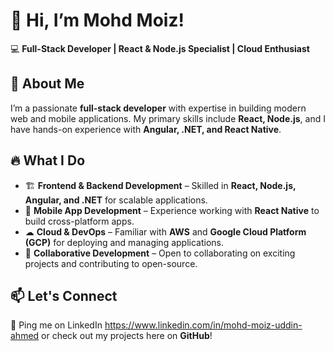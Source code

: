 # 👋 Hi, I’m Mohd Moiz!  
💻 **Full-Stack Developer | React & Node.js Specialist | Cloud Enthusiast**  

## 🚀 About Me  
I’m a passionate **full-stack developer** with expertise in building modern web and mobile applications. My primary skills include **React, Node.js**, and I have hands-on experience with **Angular, .NET, and React Native**.  

## 🔥 What I Do  
- 🏗 **Frontend & Backend Development** – Skilled in **React, Node.js, Angular, and .NET** for scalable applications.  
- 📱 **Mobile App Development** – Experience working with **React Native** to build cross-platform apps.  
- ☁ **Cloud & DevOps** – Familiar with **AWS** and **Google Cloud Platform (GCP)** for deploying and managing applications.  
- 🤝 **Collaborative Development** – Open to collaborating on exciting projects and contributing to open-source.  

## 📫 Let's Connect  
📍 Ping me on LinkedIn https://www.linkedin.com/in/mohd-moiz-uddin-ahmed or check out my projects here on **GitHub**!  


<!---
MohdMoiz021/MohdMoiz021 is a ✨ special ✨ repository because its `README.md` (this file) appears on your GitHub profile.
You can click the Preview link to take a look at your changes.
--->

